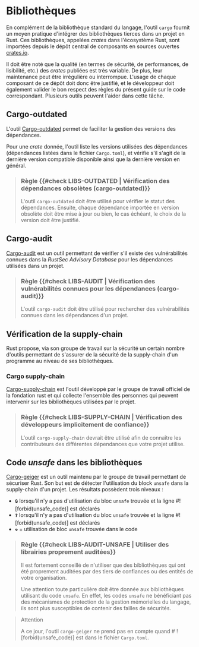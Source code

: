 # Bibliothèques

En complément de la bibliothèque standard du langage, l'outil `cargo` fournit un
moyen pratique d'intégrer des bibliothèques tierces dans un projet en Rust. Ces
bibliothèques, appelées *crates* dans l'écosystème Rust, sont importées depuis
le dépôt central de composants en sources ouvertes [crates.io](https://crates.io).

Il doit être noté que la qualité (en termes de sécurité, de performances, de
lisibilité, etc.) des *crates* publiées est très variable. De plus, leur
maintenance peut être irrégulière ou interrompue. L'usage de chaque composant
de ce dépôt doit donc être justifié, et le développeur doit également valider le
bon respect des règles du présent guide sur le code correspondant. Plusieurs
outils peuvent l'aider dans cette tâche.

## Cargo-outdated

L'outil [Cargo-outdated] permet de faciliter la gestion des versions des
dépendances.

Pour une *crate* donnée, l'outil liste les versions utilisées des dépendances
(dépendances listées dans le fichier `Cargo.toml`), et vérifie s'il s'agit de la
dernière version compatible disponible ainsi que la dernière version en général.

> ### Règle {{#check LIBS-OUTDATED | Vérification des dépendances obsolètes (cargo-outdated)}}
>
> L'outil `cargo-outdated` doit être utilisé pour vérifier le statut des
> dépendances. Ensuite, chaque dépendance importée en version obsolète doit
> être mise à jour ou bien, le cas échéant, le choix de la version doit être
> justifié.

[cargo-outdated]: https://github.com/kbknapp/cargo-outdated

## Cargo-audit

[Cargo-audit] est un outil permettant de vérifier s'il existe des vulnérabilités
connues dans la *RustSec Advisory Database* pour les dépendances utilisées dans
un projet.

> ### Règle {{#check LIBS-AUDIT | Vérification des vulnérabilités connues pour les dépendances (cargo-audit)}}
>
> L'outil `cargo-audit` doit être utilisé pour rechercher des vulnérabilités
> connues dans les dépendances d'un projet.

[cargo-audit]: https://github.com/RustSec/cargo-audit
## Vérification de la supply-chain

Rust propose, via son groupe de travail sur la sécurité un certain nombre d'outils permettant de s'assurer de la sécurité de la supply-chain d'un programme au niveau de ses bibliothèques.

### Cargo supply-chain

[Cargo-supply-chain] est l'outil développé par le groupe de travail officiel de la fondation rust et qui collecte l'ensemble des personnes qui peuvent intervenir sur les bibliothèques utilisées par le projet.

> ### Règle {{#check LIBS-SUPPLY-CHAIN | Vérification des développeurs implicitement de confiance}}
>
> L'outil `cargo-supply-chain` devrait être utilisé afin de connaître les contributeurs des différentes dépendances que votre projet utilise.

[cargo-supply-chain]: https://github.com/rust-secure-code/cargo-supply-chain

## Code *unsafe* dans les bibliothèques

[Cargo-geiger] est un outil maintenu par le groupe de travail permettant de sécuriser Rust.
Son but est de détecter l'utilisation du block `unsafe` dans la supply-chain d'un projet. Les résultats possèdent trois
niveaux :

- `🔒` lorsqu'il n'y a pas d'utilisation du bloc  `unsafe` trouvée et la ligne #![forbid(unsafe_code)] est déclarés
- `❓` lorsqu'il n'y a pas d'utilisation du bloc `unsafe` trouvée et la ligne #![forbid(unsafe_code)] est déclarés
- `☢️`   = utilisation de bloc `unsafe` trouvée dans le code

> ### Règle {{#check LIBS-AUDIT-UNSAFE | Utiliser des librairies proprement auditées}}
> Il est fortement conseillé de n'utiliser que des bibliothèques qui ont été proprement auditées par des tiers de confiances ou des entités de votre organisation.
>
> Une attention toute particulière doit être donnée aux bibliothèques utilisant du code `unsafe`. En effet, les codes `unsafe` ne bénéficiant pas des mécanismes de protection de la gestion mémorielles du langage, ils sont plus susceptibles de contenir des failles de sécurités.

> Attention
>
> A ce jour, l'outil `cargo-geiger` ne prend pas en compte quand # ![forbid(unsafe_code)] est dans le fichier `Cargo.toml`.

[cargo-geiger]: https://github.com/geiger-rs/cargo-geiger